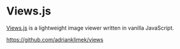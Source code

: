 # Views.js
[Views.js](https://adrianklimek.github.io/views) is a lightweight image viewer written in vanilla JavaScript.

https://github.com/adrianklimek/views
